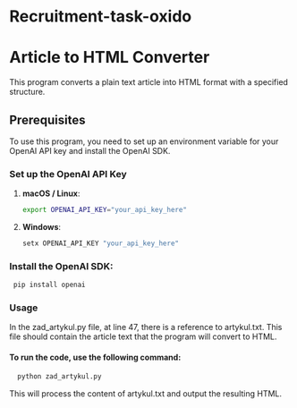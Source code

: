 # Recruitment-task-oxido
# Article to HTML Converter

This program converts a plain text article into HTML format with a specified structure.

## Prerequisites

To use this program, you need to set up an environment variable for your OpenAI API key and install the OpenAI SDK.

### Set up the OpenAI API Key

1. **macOS / Linux**:
   ```bash
   export OPENAI_API_KEY="your_api_key_here"

2. **Windows**:
   ```cmd
   setx OPENAI_API_KEY "your_api_key_here"
### Install the OpenAI SDK:
  ```cmd
   pip install openai
   ```

### Usage
In the zad_artykul.py file, at line 47, there is a reference to artykul.txt. This file should contain the article text that the program will convert to HTML.

#### To run the code, use the following command:
 ```cmd
   python zad_artykul.py
```

This will process the content of artykul.txt and output the resulting HTML.
